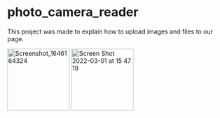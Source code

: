 # photo_camera_reader

This project was made to explain how to upload images and files to our page.

<img width="142" alt= " Screenshot_1646164324" src = "https://user-images.githubusercontent.com/57248151/156264873-9ca32063-aa4b-4016-996d-56440635daf3.png" > 
<img width="142" alt="Screen Shot 2022-03-01 at 15 47 19" src="https://user-images.githubusercontent.com/57248151/156264893-8a2b83bd-af78-4cc8-905a-309c28a90a55.png">
